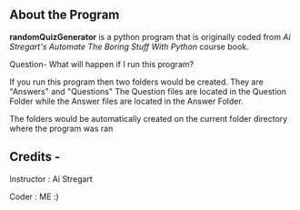 

## About the Program

**randomQuizGenerator** is a python program that is originally coded from *Ai Stregart's Automate The Boring Stuff
With Python* course book.

Question-
What will happen if I run this program?

If you run this program then two folders would be created. They are "Answers" and "Questions"
The Question files are located in the Question Folder while the Answer files are located in the Answer Folder.

The folders would be automatically created on the current folder directory where the program was ran


## Credits - 

Instructor : Ai Stregart

Coder : ME :)


